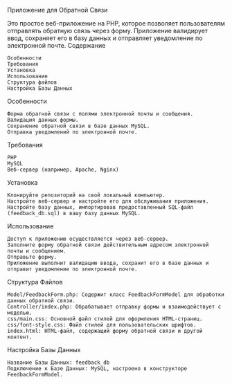 Приложение для Обратной Связи

Это простое веб-приложение на PHP, которое позволяет пользователям отправлять обратную связь через форму. Приложение валидирует ввод, сохраняет его в базу данных и отправляет уведомление по электронной почте.
Содержание

    Особенности
    Требования
    Установка
    Использование
    Структура файлов
    Настройка Базы Данных

Особенности

    Форма обратной связи с полями электронной почты и сообщения.
    Валидация данных формы.
    Сохранение обратной связи в базе данных MySQL.
    Отправка уведомлений по электронной почте.

Требования

    PHP
    MySQL
    Веб-сервер (например, Apache, Nginx)

Установка

    Клонируйте репозиторий на свой локальный компьютер.
    Настройте веб-сервер и настройте его для обслуживания приложения.
    Настройте базу данных, импортировав предоставленный SQL-файл (feedback_db.sql) в вашу базу данных MySQL.

Использование

    Доступ к приложению осуществляется через веб-сервер.
    Заполните форму обратной связи действительным адресом электронной почты и сообщением.
    Отправьте форму.
    Приложение выполнит валидацию ввода, сохранит его в базе данных и отправит уведомление по электронной почте.

Структура Файлов

    Model/FeedbackForm.php: Содержит класс FeedbackFormModel для обработки данных обратной связи.
    Controller/index.php: Обрабатывает отправку формы и взаимодействует с моделью.
    css/main.css: Основной файл стилей для оформления HTML-страниц.
    css/font-style.css: Файл стилей для пользовательских шрифтов.
    index.html: HTML-файл, содержащий форму обратной связи и другой контент.

Настройка Базы Данных

    Название Базы Данных: feedback_db
    Подключение к Базе Данных: MySQL, настроено в конструкторе FeedbackFormModel.
